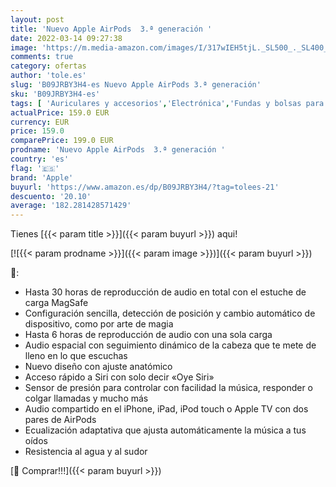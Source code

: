 ```yaml
---
layout: post
title: 'Nuevo Apple AirPods  3.ª generación '
date: 2022-03-14 09:27:38
image: 'https://m.media-amazon.com/images/I/317wIEH5tjL._SL500_._SL400_.jpg'
comments: true
category: ofertas
author: 'tole.es'
slug: 'B09JRBY3H4-es Nuevo Apple AirPods 3.ª generación'
sku: 'B09JRBY3H4-es'
tags: [ 'Auriculares y accesorios','Electrónica','Fundas y bolsas para auriculares','apple', ]
actualPrice: 159.0 EUR
currency: EUR
price: 159.0
comparePrice: 199.0 EUR
prodname: 'Nuevo Apple AirPods  3.ª generación '
country: 'es'
flag: '🇪🇸'
brand: 'Apple'
buyurl: 'https://www.amazon.es/dp/B09JRBY3H4/?tag=tolees-21'
descuento: '20.10'
average: '182.281428571429'
---
```


Tienes [{{< param title >}}]({{< param buyurl >}}) aqui!

[![{{< param prodname >}}]({{< param image >}})]({{< param buyurl >}})

🔎:

- Hasta 30 horas de reproducción de audio en total con el estuche de carga MagSafe
- Configuración sencilla, detección de posición y cambio automático de dispositivo, como por arte de magia
- Hasta 6 horas de reproducción de audio con una sola carga
- Audio espacial con seguimiento dinámico de la cabeza que te mete de lleno en lo que escuchas
- Nuevo diseño con ajuste anatómico
- Acceso rápido a Siri con solo decir «Oye Siri»
- Sensor de presión para controlar con facilidad la música, responder o colgar llamadas y mucho más
- Audio compartido en el iPhone, iPad, iPod touch o Apple TV con dos pares de AirPods
- Ecualización adaptativa que ajusta automáticamente la música a tus oídos
- Resistencia al agua y al sudor

[🛒 Comprar!!!]({{< param buyurl >}})
